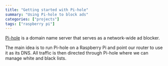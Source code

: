 ```yaml
---
title: "Getting started with Pi-hole"
summary: "Using Pi-hole to block ads"
categories: ["projects"]
tags: ["raspberry pi"]
---
```


[Pi-hole](https://pi-hole.net/) is a domain name server that serves as a network-wide ad blocker.

The main idea is to run Pi-hole on a Raspberry Pi and point our router to use it as its DNS. All traffic is then directed through Pi-hole where we can manage white and black lists.

